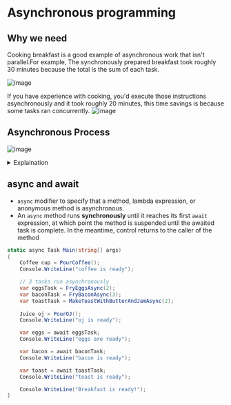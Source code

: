 # Asynchronous programming
## Why we need
Cooking breakfast is a good example of asynchronous work that isn't parallel.For example, The synchronously prepared breakfast took roughly 30 minutes because the total is the sum of each task.

![image](https://github.com/user-attachments/assets/0f2876a3-19a9-484d-aa8a-06cd5f16e815)

If you have experience with cooking, you'd execute those instructions asynchronously and it took roughly 20 minutes, this time savings is because some tasks ran concurrently.
![image](https://github.com/user-attachments/assets/a6aa6209-a68a-4c5a-b32f-08a98280ea2f)

## Asynchronous Process
![image](https://github.com/user-attachments/assets/0682e1b7-af0d-4733-94e2-217af0ed48a9)

<details>
<summary>Explaination</summary>
The numbers in the diagram correspond to the following steps, initiated when a calling method calls the async method.

1. A calling method calls and awaits the GetUrlContentLengthAsync async method.

2. GetUrlContentLengthAsync creates an HttpClient instance and calls the GetStringAsync asynchronous method to download the contents of a website as a string.

3. Something happens in GetStringAsync that suspends its progress. Perhaps it must wait for a website to download or some other blocking activity. To avoid blocking resources, GetStringAsync yields control to its caller, GetUrlContentLengthAsync.

GetStringAsync returns a Task<TResult>, where TResult is a string, and GetUrlContentLengthAsync assigns the task to the getStringTask variable. The task represents the ongoing process for the call to GetStringAsync, with a commitment to produce an actual string value when the work is complete.

4. Because getStringTask hasn't been awaited yet, GetUrlContentLengthAsync can continue with other work that doesn't depend on the final result from GetStringAsync. That work is represented by a call to the synchronous method DoIndependentWork.

5. DoIndependentWork is a synchronous method that does its work and returns to its caller.

6. GetUrlContentLengthAsync has run out of work that it can do without a result from getStringTask. GetUrlContentLengthAsync next wants to calculate and return the length of the downloaded string, but the method can't calculate that value until the method has the string.

Therefore, GetUrlContentLengthAsync uses an await operator to suspend its progress and to yield control to the method that called GetUrlContentLengthAsync. GetUrlContentLengthAsync returns a Task<int> to the caller. The task represents a promise to produce an integer result that's the length of the downloaded string.
Inside the calling method the processing pattern continues. The caller might do other work that doesn't depend on the result from GetUrlContentLengthAsync before awaiting that result, or the caller might await immediately. The calling method is waiting for GetUrlContentLengthAsync, and GetUrlContentLengthAsync is waiting for GetStringAsync.

7. GetStringAsync completes and produces a string result. The string result isn't returned by the call to GetStringAsync in the way that you might expect. (Remember that the method already returned a task in step 3.) Instead, the string result is stored in the task that represents the completion of the method, getStringTask. The await operator retrieves the result from getStringTask. The assignment statement assigns the retrieved result to contents.

8. When GetUrlContentLengthAsync has the string result, the method can calculate the length of the string. Then the work of GetUrlContentLengthAsync is also complete, and the waiting event handler can resume. In the full example at the end of the topic, you can confirm that the event handler retrieves and prints the value of the length result. If you are new to asynchronous programming, take a minute to consider the difference between synchronous and asynchronous behavior. A synchronous method returns when its work is complete (step 5), but an async method returns a task value when its work is suspended (steps 3 and 6). When the async method eventually completes its work, the task is marked as completed and the result, if any, is stored in the task.
</details>


## async and await


* ``async`` modifier to specify that a method, lambda expression, or anonymous method is asynchronous.
* An ``async`` method runs **synchronously** until it reaches its first ``await`` expression, at which point the method is suspended until the awaited task is complete. In the meantime, control returns to the caller of the method

```c#
static async Task Main(string[] args)
{
    Coffee cup = PourCoffee();
    Console.WriteLine("coffee is ready");

    // 3 tasks run asynchronously
    var eggsTask = FryEggsAsync(2);
    var baconTask = FryBaconAsync(3);
    var toastTask = MakeToastWithButterAndJamAsync(2);
    
    Juice oj = PourOJ();
    Console.WriteLine("oj is ready");

    var eggs = await eggsTask;
    Console.WriteLine("eggs are ready");

    var bacon = await baconTask;
    Console.WriteLine("bacon is ready");

    var toast = await toastTask;
    Console.WriteLine("toast is ready");

    Console.WriteLine("Breakfast is ready!");
}
```
